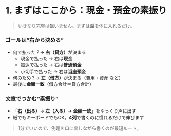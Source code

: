 # 1. まずはここから：現金・預金の素振り

> いきなり完璧は狙いません。まずは<strong>型</strong>を体に入れるだけ。

### ゴールは“右から決める”

- 何で払った？→ <strong>右（貸方）</strong>が決まる
  - 現金で払った → 右は<strong>現金</strong>
  - 振込で払った → 右は<strong>普通預金</strong>
  - 小切手で払った → 右は<strong>当座預金</strong>
- 何のため？→ <strong>左（借方）</strong>が決まる（費用・資産 など）
- 最後に<strong>金額一致</strong>（借方合計＝貸方合計）

### 文章でつかむ“素振り”

- 「**右（出る）→ 左（入る）→ 金額一致**」をゆっくり声に出す
- 紙でもキーボードでもOK。**4列**で書くのに慣れるだけで伸びます

> 1分でいいので、例題を口に出しながら書くのが最短ルート。

